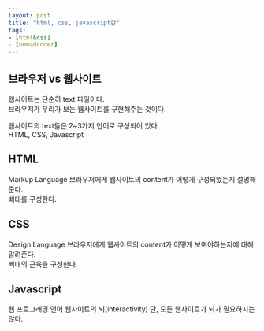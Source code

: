 ```yaml
---
layout: post
title: "html, css, javascript란"
tags:
- [html&css]
- [nomadcoder]
---
```


## 브라우저 vs 웹사이트
웹사이트는 단순히 text 파일이다.  
브라우저가 우리가 보는 웹사이트를 구현해주는 것이다.  

웹사이트의 text들은 2~3가지 언어로 구성되어 있다.  
HTML, CSS, Javascript


## HTML
Markup Language
브라우저에게 웹사이트의 content가 어떻게 구성되었는지 설명해준다.  
뼈대를 구성한다.  

## CSS
Design Language
브라우저에게 웹사이트의 content가 어떻게 보여야하는지에 대해 알려준다.  
뼈대의 근육을 구성한다.  

## Javascript
웹 프로그래밍 언어
웹사이트의 뇌(interactivity)
단, 모든 웹사이트가 뇌가 필요하지는 않다.  